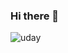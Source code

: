 ### Hi there 👋



![uday](https://user-images.githubusercontent.com/115851621/218296638-2d28c9fc-db01-4e09-aaac-6c15cceb7c45.gif)
